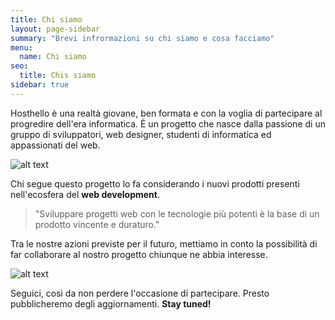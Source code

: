 ```yaml
---
title: Chi siamo
layout: page-sidebar
summary: "Brevi infrormazioni su chi siamo e cosa facciamo"
menu: 
  name: Chi siamo
seo: 
  title: Chis siamo
sidebar: true
---
```


Hosthello è una realtà giovane, ben formata e con la voglia di partecipare al progredire dell'era informatica. È un progetto che nasce dalla passione di un gruppo di sviluppatori, web designer, studenti di informatica ed appassionati del web.

![alt text](https://images.unsplash.com/photo-1542435503-956c469947f6?ixlib=rb-1.2.1&ixid=eyJhcHBfaWQiOjEyMDd9&auto=format&fit=crop&w=2534&q=80 "Logo Title Text 1")

Chi segue questo progetto lo fa considerando i nuovi prodotti presenti nell'ecosfera del **web development**.

>"Sviluppare progetti web con le tecnologie più potenti è la base di un prodotto vincente e duraturo." 

Tra le nostre azioni previste per il futuro, mettiamo in conto la possibilità di far collaborare al nostro progetto chiunque ne abbia interesse. 

![alt text](https://images.unsplash.com/photo-1517048676732-d65bc937f952?ixlib=rb-1.2.1&ixid=eyJhcHBfaWQiOjEyMDd9&auto=format&fit=crop&w=630&q=780 "Logo Title Text 1")

Seguici, così da non perdere l'occasione di partecipare. Presto pubblicheremo degli aggiornamenti. **Stay tuned!**
